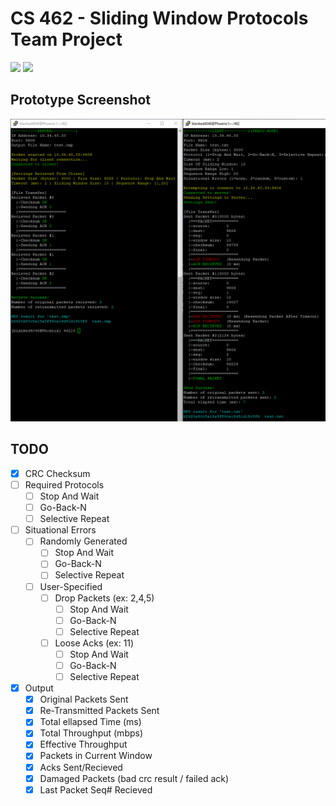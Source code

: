 # CS 462 - Sliding Window Protocols Team Project

<img src="https://img.shields.io/badge/platform-linux-success.svg"> <img src="https://img.shields.io/badge/version-0.6.1-green">

## Prototype Screenshot
![](demo.PNG)

## TODO
- [x] CRC Checksum
- [ ] Required Protocols
    - [ ] Stop And Wait
    - [ ] Go-Back-N
    - [ ] Selective Repeat
- [ ] Situational Errors
    - [ ] Randomly Generated
        - [ ] Stop And Wait
        - [ ] Go-Back-N
        - [ ] Selective Repeat
    - [ ] User-Specified
        - [ ] Drop Packets (ex: 2,4,5)
            - [ ] Stop And Wait
            - [ ] Go-Back-N
            - [ ] Selective Repeat
        - [ ] Loose Acks (ex: 11)  
            - [ ] Stop And Wait
            - [ ] Go-Back-N
            - [ ] Selective Repeat
- [x] Output
    - [x] Original Packets Sent
    - [x] Re-Transmitted Packets Sent
    - [x] Total ellapsed Time (ms)
    - [x] Total Throughput (mbps)
    - [x] Effective Throughput
    - [x] Packets in Current Window
    - [x] Acks Sent/Recieved
    - [x] Damaged Packets (bad crc result / failed ack)
    - [x] Last Packet Seq# Recieved 
